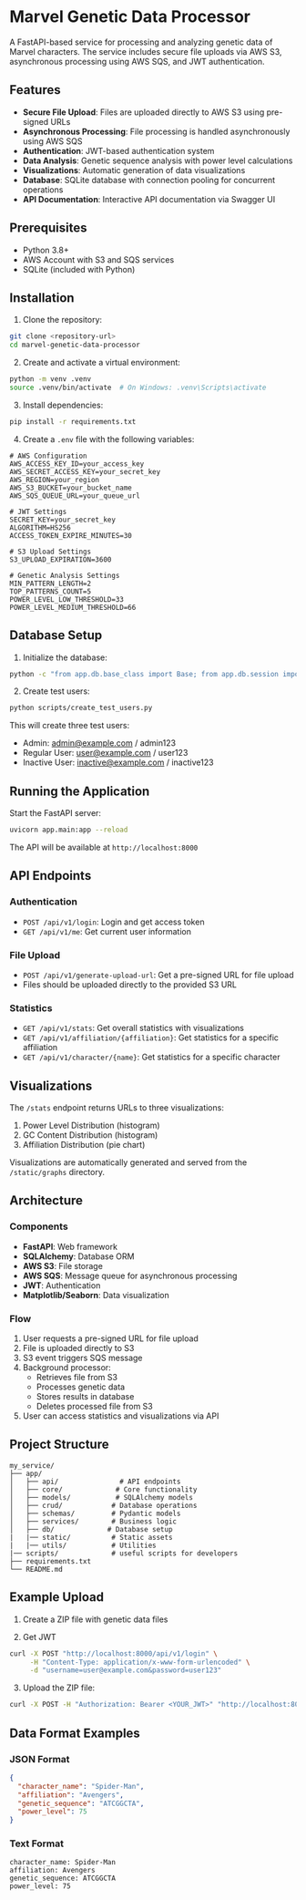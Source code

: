 # Marvel Genetic Data Processor

A FastAPI-based service for processing and analyzing genetic data of Marvel characters. The service includes secure file uploads via AWS S3, asynchronous processing using AWS SQS, and JWT authentication.

## Features

- **Secure File Upload**: Files are uploaded directly to AWS S3 using pre-signed URLs
- **Asynchronous Processing**: File processing is handled asynchronously using AWS SQS
- **Authentication**: JWT-based authentication system
- **Data Analysis**: Genetic sequence analysis with power level calculations
- **Visualizations**: Automatic generation of data visualizations
- **Database**: SQLite database with connection pooling for concurrent operations
- **API Documentation**: Interactive API documentation via Swagger UI

## Prerequisites

- Python 3.8+
- AWS Account with S3 and SQS services
- SQLite (included with Python)

## Installation

1. Clone the repository:

```bash
git clone <repository-url>
cd marvel-genetic-data-processor
```

2. Create and activate a virtual environment:

```bash
python -m venv .venv
source .venv/bin/activate  # On Windows: .venv\Scripts\activate
```

3. Install dependencies:

```bash
pip install -r requirements.txt
```

4. Create a `.env` file with the following variables:

```env
# AWS Configuration
AWS_ACCESS_KEY_ID=your_access_key
AWS_SECRET_ACCESS_KEY=your_secret_key
AWS_REGION=your_region
AWS_S3_BUCKET=your_bucket_name
AWS_SQS_QUEUE_URL=your_queue_url

# JWT Settings
SECRET_KEY=your_secret_key
ALGORITHM=HS256
ACCESS_TOKEN_EXPIRE_MINUTES=30

# S3 Upload Settings
S3_UPLOAD_EXPIRATION=3600

# Genetic Analysis Settings
MIN_PATTERN_LENGTH=2
TOP_PATTERNS_COUNT=5
POWER_LEVEL_LOW_THRESHOLD=33
POWER_LEVEL_MEDIUM_THRESHOLD=66
```

## Database Setup

1. Initialize the database:

```bash
python -c "from app.db.base_class import Base; from app.db.session import engine; Base.metadata.create_all(bind=engine)"
```

2. Create test users:

```bash
python scripts/create_test_users.py
```

This will create three test users:

- Admin: admin@example.com / admin123
- Regular User: user@example.com / user123
- Inactive User: inactive@example.com / inactive123

## Running the Application

Start the FastAPI server:

```bash
uvicorn app.main:app --reload
```

The API will be available at `http://localhost:8000`

## API Endpoints

### Authentication

- `POST /api/v1/login`: Login and get access token
- `GET /api/v1/me`: Get current user information

### File Upload

- `POST /api/v1/generate-upload-url`: Get a pre-signed URL for file upload
- Files should be uploaded directly to the provided S3 URL

### Statistics

- `GET /api/v1/stats`: Get overall statistics with visualizations
- `GET /api/v1/affiliation/{affiliation}`: Get statistics for a specific affiliation
- `GET /api/v1/character/{name}`: Get statistics for a specific character

## Visualizations

The `/stats` endpoint returns URLs to three visualizations:

1. Power Level Distribution (histogram)
2. GC Content Distribution (histogram)
3. Affiliation Distribution (pie chart)

Visualizations are automatically generated and served from the `/static/graphs` directory.

## Architecture

### Components

- **FastAPI**: Web framework
- **SQLAlchemy**: Database ORM
- **AWS S3**: File storage
- **AWS SQS**: Message queue for asynchronous processing
- **JWT**: Authentication
- **Matplotlib/Seaborn**: Data visualization

### Flow

1. User requests a pre-signed URL for file upload
2. File is uploaded directly to S3
3. S3 event triggers SQS message
4. Background processor:
   - Retrieves file from S3
   - Processes genetic data
   - Stores results in database
   - Deletes processed file from S3
5. User can access statistics and visualizations via API

## Project Structure

```
my_service/
├── app/
│   ├── api/               # API endpoints
│   ├── core/             # Core functionality
│   ├── models/           # SQLAlchemy models
│   ├── crud/            # Database operations
│   ├── schemas/         # Pydantic models
│   ├── services/        # Business logic
│   ├── db/             # Database setup
|   |── static/          # Static assets
|   |── utils/           # Utilities
|── scripts/             # useful scripts for developers
├── requirements.txt
└── README.md
```

## Example Upload

1. Create a ZIP file with genetic data files

2. Get JWT

```bash
curl -X POST "http://localhost:8000/api/v1/login" \
     -H "Content-Type: application/x-www-form-urlencoded" \
     -d "username=user@example.com&password=user123"
```

3. Upload the ZIP file:

```bash
curl -X POST -H "Authorization: Bearer <YOUR_JWT>" "http://localhost:8000/api/v1/upload" -F "file=@data.zip"
```

## Data Format Examples

### JSON Format

```json
{
  "character_name": "Spider-Man",
  "affiliation": "Avengers",
  "genetic_sequence": "ATCGGCTA",
  "power_level": 75
}
```

### Text Format

```
character_name: Spider-Man
affiliation: Avengers
genetic_sequence: ATCGGCTA
power_level: 75
```
